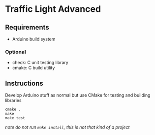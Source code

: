 Traffic Light Advanced
======================

## Requirements

- Arduino build system

### Optional

- check: C unit testing library
- cmake: C build utility

## Instructions

Develop Arduino stuff as normal but use CMake for testing and building libraries

```
cmake .
make
make test
```

_note do not run `make install`, this is not that kind of a project_

